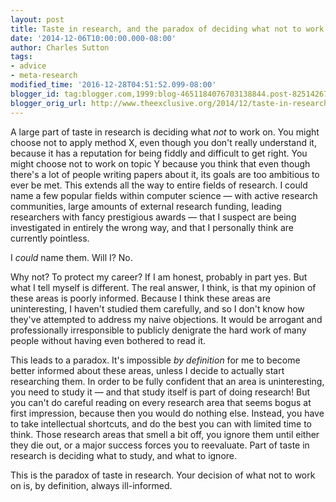 ```yaml
---
layout: post
title: Taste in research, and the paradox of deciding what not to work on
date: '2014-12-06T10:00:00.000-08:00'
author: Charles Sutton
tags:
- advice
- meta-research
modified_time: '2016-12-28T04:51:52.099-08:00'
blogger_id: tag:blogger.com,1999:blog-4651184076703138844.post-8251426721361572599
blogger_orig_url: http://www.theexclusive.org/2014/12/taste-in-research-and-paradox-of.html
---
```

A large part of taste in research is deciding what *not* to work on. You might choose not to apply method X, even though you don't really understand it, because it has a reputation for being fiddly and difficult to get right. You might choose not to work on topic Y because you think that even though there's a lot of people writing papers about it, its goals are too ambitious to ever be met. This extends all the way to entire fields of research. I could name a few popular fields within computer science — with active research communities, large amounts of external research funding, leading researchers with fancy prestigious awards — that I suspect are being investigated in entirely the wrong way, and that I personally think are currently pointless.

I *could* name them. Will I? No.

Why not? To protect my career? If I am honest, probably in part yes. But what I tell myself is different. The real answer, I think, is that my opinion of these areas is poorly informed. Because I think these areas are uninteresting, I haven't studied them carefully, and so I don't know how they've attempted to address my naive objections. It would be arrogant and professionally irresponsible to publicly denigrate the hard work of many people without having even bothered to read it.

This leads to a paradox. It's impossible *by definition* for me to become better informed about these areas, unless I decide to actually start researching them. In order to be fully confident that an area is uninteresting, you need to study it — and that study itself is part of doing research! But you can't do careful reading on every research area that seems bogus at first impression, because then you would do nothing else. Instead, you have to take intellectual shortcuts, and do the best you can with limited time to think. Those research areas that smell a bit off, you ignore them until either they die out, or a major success forces you to reevaluate. Part of taste in research is deciding what to study, and what to ignore.

This is the paradox of taste in research. Your decision of what not to work on is, by definition, always ill-informed.

